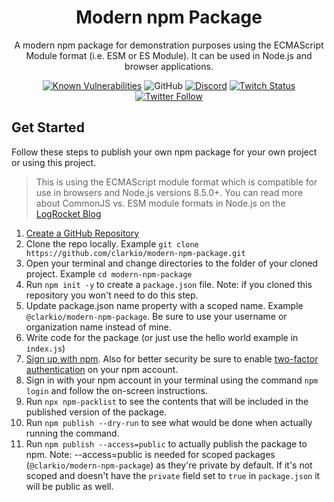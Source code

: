 <div align="center">

# Modern npm Package

A modern npm package for demonstration purposes using the ECMAScript Module format (i.e. ESM or ES Module). It can be used in Node.js and browser applications.

[![Known Vulnerabilities](https://snyk.io/test/github/clarkio/modern-npm-package/badge.svg)](https://snyk.io/test/github/clarkio/modern-npm-package)
![GitHub](https://img.shields.io/github/license/clarkio/modern-npm-package)
[![Discord](https://img.shields.io/discord/421902136457035777)](https://discord.gg/xB95beJ)
[![Twitch Status](https://img.shields.io/twitch/status/clarkio)](https://twitch.tv/clarkio)
<br>
[![Twitter Follow](https://img.shields.io/twitter/follow/_clarkio?style=social)](https://twitter.com/intent/follow?screen_name=_clarkio)

</div>

## Get Started

Follow these steps to publish your own npm package for your own project or using this project.

> This is using the ECMAScript module format which is compatible for use in browsers and Node.js versions 8.5.0+. You can read more about CommonJS vs. ESM module formats in Node.js on the [LogRocket Blog](https://blog.logrocket.com/commonjs-vs-es-modules-node-js/)

1. [Create a GitHub Repository](https://github.com/new)
1. Clone the repo locally. Example `git clone https://github.com/clarkio/modern-npm-package.git`
1. Open your terminal and change directories to the folder of your cloned project. Example `cd modern-npm-package`
1. Run `npm init -y` to create a `package.json` file. Note: if you cloned this repository you won't need to do this step.
1. Update package.json name property with a scoped name. Example `@clarkio/modern-npm-package`. Be sure to use your username or organization name instead of mine.
1. Write code for the package (or just use the hello world example in `index.js`)
1. [Sign up with npm](https://www.npmjs.com/signup). Also for better security be sure to enable [two-factor authentication](https://docs.npmjs.com/configuring-two-factor-authentication) on your npm account.
1. Sign in with your npm account in your terminal using the command `npm login` and follow the on-screen instructions.
1. Run `npx npm-packlist` to see the contents that will be included in the published version of the package.
1. Run `npm publish --dry-run` to see what would be done when actually running the command.
1. Run `npm publish --access=public` to actually publish the package to npm. Note: --access=public is needed for scoped packages (`@clarkio/modern-npm-package`) as they're private by default. If it's not scoped and doesn't have the `private` field set to `true` in `package.json` it will be public as well.
